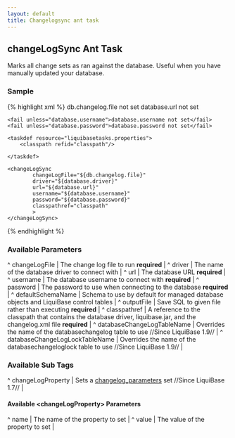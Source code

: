 ```yaml
---
layout: default
title: Changelogsync ant task
---
```


## changeLogSync Ant Task ##

Marks all change sets as ran against the database.  Useful when you have manually updated your database.  

### Sample ###

{% highlight xml %}
<target name="sync-database" depends="prepare">
    <fail unless="db.changelog.file">db.changelog.file not set</fail>
    <fail unless="database.url">database.url not set</fail>

    <fail unless="database.username">database.username not set</fail>
    <fail unless="database.password">database.password not set</fail>

    <taskdef resource="liquibasetasks.properties">
        <classpath refid="classpath"/>

    </taskdef>

    <changeLogSync
            changeLogFile="${db.changelog.file}"
            driver="${database.driver}"
            url="${database.url}"
            username="${database.username}"
            password="${database.password}"
            classpathref="classpath"
            >
    </changeLogSync>
</target>
{% endhighlight %}



### Available Parameters ###

^ changeLogFile  | The change log file to run  **required**  |
^ driver  | The name of the database driver to connect with  | 
^ url  | The database URL **required**  |
^ username  | The database username to connect with **required**  |
^ password  | The password to use when connecting to the database **required**  |
^ defaultSchemaName  | Schema to use by default for managed database objects and LiquiBase control tables  |
^ outputFile  | Save SQL to given file rather than executing **required**  |
^ classpathref  | A reference to the classpath that contains the database driver, liquibase.jar, and the changelog.xml file **required**  |
^ databaseChangeLogTableName  | Overrides the name of the databasechangelog table to use //Since LiquiBase 1.9// |
^ databaseChangeLogLockTableName  | Overrides the name of the databasechangeloglock table to use //Since LiquiBase 1.9// |

### Available Sub Tags ###
^ changeLogProperty  | Sets a [changelog_parameters](changelog_parameters.html) set //Since LiquiBase 1.7// |

#### Available &lt;changeLogProperty&gt; Parameters ####
^ name  | The name of the property to set  | 
^ value  | The value of the property to set  | 
